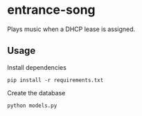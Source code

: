 entrance-song
===============

Plays music when a DHCP lease is assigned.

## Usage

Install dependencies

    pip install -r requirements.txt

Create the database 

    python models.py


